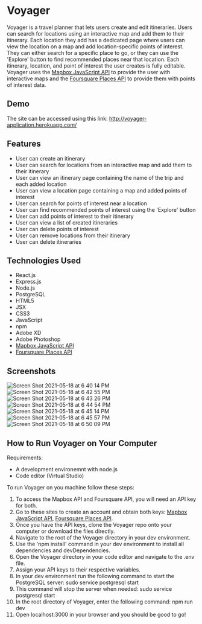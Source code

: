 # Voyager

Voyager is a travel planner that lets users create and edit itineraries. Users can search for locations using an interactive map and add them to their itinerary. Each location they add has a dedicated page where users can view the location on a map and add location-specific points of interest. They can either search for a specific place to go, or they can use the 'Explore' button to find recommended places near that location. Each itinerary, location, and point of interest the user creates is fully editable. Voyager uses the [Mapbox JavaScript API](https://docs.mapbox.com/mapbox-gl-js/api/) to provide the user with interactive maps and the [Foursquare Places API](https://developer.foursquare.com/docs/places-api/) to provide them with points of interest data.

## Demo

The site can be accessed using this link: http://voyager-application.herokuapp.com/

## Features
- User can create an itinerary
- User can search for locations from an interactive map and add them to their itinerary
- User can view an itinerary page containing the name of the trip and each added location
- User can view a location page containing a map and added points of interest
- User can search for points of interest near a location
- User can find recommended points of interest using the 'Explore' button
- User can add points of interest to their itinerary
- User can view a list of created itineraries
- User can delete points of interest
- User can remove locations from their itinerary
- User can delete itineraries

## Technologies Used

- React.js
- Express.js
- Node.js
- PostgreSQL
- HTML5
- JSX
- CSS3
- JavaScript
- npm
- Adobe XD
- Adobe Photoshop
- [Mapbox JavaScript API](https://docs.mapbox.com/mapbox-gl-js/api/)
- [Foursquare Places API](https://developer.foursquare.com/docs/places-api/)

## Screenshots

![Screen Shot 2021-05-18 at 6 40 14 PM](https://user-images.githubusercontent.com/76799878/118744595-76a9fb80-b809-11eb-89d5-145010133019.png)
![Screen Shot 2021-05-18 at 6 42 55 PM](https://user-images.githubusercontent.com/76799878/118744599-7a3d8280-b809-11eb-9e5b-bc66edc3a574.png)
![Screen Shot 2021-05-18 at 6 43 26 PM](https://user-images.githubusercontent.com/76799878/118744600-7ad61900-b809-11eb-9cb1-70de26fe917c.png)
![Screen Shot 2021-05-18 at 6 44 54 PM](https://user-images.githubusercontent.com/76799878/118744601-7ad61900-b809-11eb-83ce-e1b96060f0ca.png)
![Screen Shot 2021-05-18 at 6 45 14 PM](https://user-images.githubusercontent.com/76799878/118744603-7b6eaf80-b809-11eb-9e62-8df173422973.png)
![Screen Shot 2021-05-18 at 6 45 57 PM](https://user-images.githubusercontent.com/76799878/118744604-7b6eaf80-b809-11eb-8cf1-b3963dca0ad6.png)
![Screen Shot 2021-05-18 at 6 50 09 PM](https://user-images.githubusercontent.com/76799878/118744845-e8824500-b809-11eb-8dc2-8bfebef9d218.png)

## How to Run Voyager on Your Computer

Requirements:
- A development environemnt with node.js
- Code editor (Virtual Studio)

To run Voyager on you machine follow these steps:
1. To access the Mapbox API and Foursquare API, you will need an API key for both.
2. Go to these sites to create an account and obtain both keys: [Mapbox JavaScript API](https://docs.mapbox.com/mapbox-gl-js/api/), [Foursquare Places API](https://developer.foursquare.com/docs/places-api/).
3. Once you have the API keys, clone the Voyager repo onto your computer or download the files directly.
4. Navigate to the root of the Voyager directory in your dev environment.
5. Use the 'npm install' command in your dev environment to install all dependencies and devDependencies.
6. Open the Voyager directory in your code editor and navigate to the .env file.
7. Assign your API keys to their respective variables.
8. In your dev environment run the following command to start the PostgreSQL server: sudo service postgresql start
9. This command will stop the server when needed: sudo service postgresql start
10. In the root directory of Voyager, enter the following command: npm run dev
11. Open localhost:3000 in your browser and you should be good to go!
